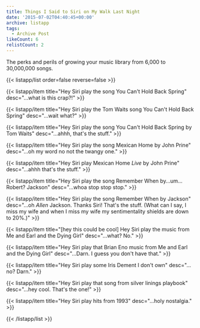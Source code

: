 ```yaml
---
title: Things I Said to Siri on My Walk Last Night
date: '2015-07-02T04:40:45+00:00'
archive: listapp
tags: 
  - Archive Post
likeCount: 6
relistCount: 2
---
```


The perks and perils of growing your music library from 6,000 to 30,000,000 songs.

<!--more-->

{{< listapp/list order=false reverse=false >}}

   {{< listapp/item title="Hey Siri play the song You Can't Hold Back Spring"
      desc="…what is this crap?!" >}}

   {{< listapp/item title="Hey Siri play the Tom Waits song You Can't Hold Back Spring"
      desc="…wait what?" >}}

   {{< listapp/item title="Hey Siri play the song You Can't Hold Back Spring by Tom Waits"
      desc="…ahhh, that's the stuff." >}}

   {{< listapp/item title="Hey Siri play the song Mexican Home by John Prine"
      desc="…oh my word no not the twangy one." >}}

   {{< listapp/item title="Hey Siri play Mexican Home *Live* by John Prine"
      desc="...ahhh that's the stuff." >}}

   {{< listapp/item title="Hey Siri play the song Remember When by…um…Robert? Jackson"
      desc="…whoa stop stop stop." >}}

   {{< listapp/item title="Hey Siri play the song Remember When by Jackson"
      desc="…oh *Allen* Jackson. Thanks Siri! That's the stuff. (What can I say, I miss my wife and when I miss my wife my sentimentality shields are down to 20%.)" >}}

   {{< listapp/item title="[hey this could be cool] Hey Siri play the music from Me and Earl and the Dying Girl"
      desc="…what? No." >}}

   {{< listapp/item title="Hey Siri play that Brian Eno music from Me and Earl and the Dying Girl"
      desc="...Darn. I guess you don't have that." >}}

   {{< listapp/item title="Hey Siri play some Iris Dement I don't own"
      desc="…no? Darn." >}}

   {{< listapp/item title="Hey Siri play that song from silver linings playbook"
      desc="...hey cool. That's the one!" >}}

   {{< listapp/item title="Hey Siri play hits from 1993"
      desc="...holy nostalgia." >}}

{{< /listapp/list >}}
